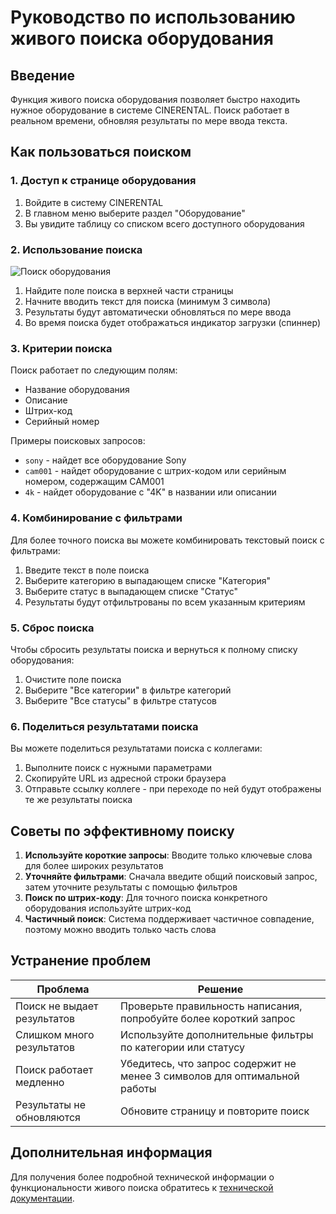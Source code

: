 # Руководство по использованию живого поиска оборудования

## Введение

Функция живого поиска оборудования позволяет быстро находить нужное оборудование в системе CINERENTAL. Поиск работает в реальном времени, обновляя результаты по мере ввода текста.

## Как пользоваться поиском

### 1. Доступ к странице оборудования

1. Войдите в систему CINERENTAL
2. В главном меню выберите раздел "Оборудование"
3. Вы увидите таблицу со списком всего доступного оборудования

### 2. Использование поиска

![Поиск оборудования](../images/equipment_search.png)

1. Найдите поле поиска в верхней части страницы
2. Начните вводить текст для поиска (минимум 3 символа)
3. Результаты будут автоматически обновляться по мере ввода
4. Во время поиска будет отображаться индикатор загрузки (спиннер)

### 3. Критерии поиска

Поиск работает по следующим полям:
- Название оборудования
- Описание
- Штрих-код
- Серийный номер

Примеры поисковых запросов:
- `sony` - найдет все оборудование Sony
- `cam001` - найдет оборудование с штрих-кодом или серийным номером, содержащим CAM001
- `4k` - найдет оборудование с "4K" в названии или описании

### 4. Комбинирование с фильтрами

Для более точного поиска вы можете комбинировать текстовый поиск с фильтрами:

1. Введите текст в поле поиска
2. Выберите категорию в выпадающем списке "Категория"
3. Выберите статус в выпадающем списке "Статус"
4. Результаты будут отфильтрованы по всем указанным критериям

### 5. Сброс поиска

Чтобы сбросить результаты поиска и вернуться к полному списку оборудования:

1. Очистите поле поиска
2. Выберите "Все категории" в фильтре категорий
3. Выберите "Все статусы" в фильтре статусов

### 6. Поделиться результатами поиска

Вы можете поделиться результатами поиска с коллегами:

1. Выполните поиск с нужными параметрами
2. Скопируйте URL из адресной строки браузера
3. Отправьте ссылку коллеге - при переходе по ней будут отображены те же результаты поиска

## Советы по эффективному поиску

1. **Используйте короткие запросы**: Вводите только ключевые слова для более широких результатов
2. **Уточняйте фильтрами**: Сначала введите общий поисковый запрос, затем уточните результаты с помощью фильтров
3. **Поиск по штрих-коду**: Для точного поиска конкретного оборудования используйте штрих-код
4. **Частичный поиск**: Система поддерживает частичное совпадение, поэтому можно вводить только часть слова

## Устранение проблем

| Проблема | Решение |
|----------|---------|
| Поиск не выдает результатов | Проверьте правильность написания, попробуйте более короткий запрос |
| Слишком много результатов | Используйте дополнительные фильтры по категории или статусу |
| Поиск работает медленно | Убедитесь, что запрос содержит не менее 3 символов для оптимальной работы |
| Результаты не обновляются | Обновите страницу и повторите поиск |

## Дополнительная информация

Для получения более подробной технической информации о функциональности живого поиска обратитесь к [технической документации](../features/live_search.md).
